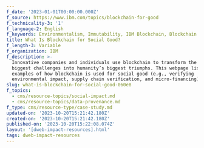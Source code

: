 ```yaml
---
f_date: '2023-01-01T00:00:00.000Z'
f_source: https://www.ibm.com/topics/blockchain-for-good
f_technicality-3: '1'
f_language-2: English
f_keywords: Environmentalism, Immutability, IBM Blockchain, Blockchain for food
title: What Is Blockchain for Social Good?
f_length-3: Variable
f_organization: IBM
f_description: >-
  Innovative companies and individuals use blockchain to transform the world’s
  biggest challenges into humanity’s biggest triumphs. This webpage lists
  examples of how blockchain is used for social good (e.g., verifying
  environmental impact, supply chain verification, and micro-financing).
slug: what-is-blockchain-for-social-good-060e8
f_topics:
  - cms/resource-topics/social-impact.md
  - cms/resource-topics/data-provenance.md
f_type: cms/resource-type/case-study.md
updated-on: '2023-10-20T15:21:42.180Z'
created-on: '2023-10-20T15:21:42.180Z'
published-on: '2023-10-20T15:22:08.074Z'
layout: '[dweb-impact-resources].html'
tags: dweb-impact-resources
---
```



